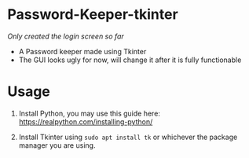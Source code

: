# Password-Keeper-tkinter

*Only created the login screen so far*

- A Password keeper made using Tkinter
- The GUI looks ugly for now, will change it after it is fully functionable


# Usage

1. Install Python, you may use this guide here: https://realpython.com/installing-python/

2. Install Tkinter using ```sudo apt install tk``` or whichever the package manager you are using.

